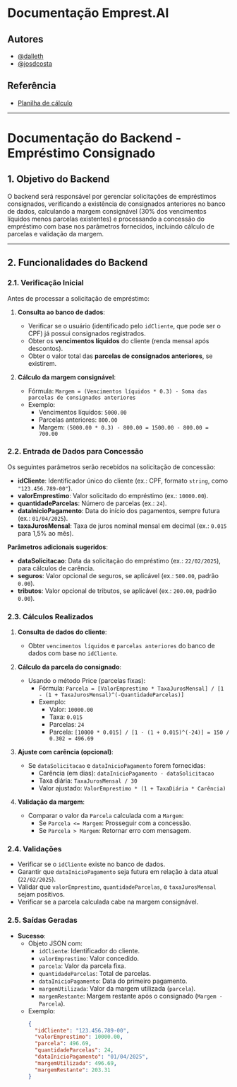 # Documentação Emprest.AI

## Autores
- [@dalleth](https://github.com/dalleth-martinss)
- [@josdcosta](https://github.com/josdcosta)

## Referência
- [Planilha de cálculo](https://docs.google.com/spreadsheets/d/1Y_vrP424Qpyh_nWdp_xtSSbsdswpp4XKPIOVeIV9B4E/edit?usp=sharing)

---

# Documentação do Backend - Empréstimo Consignado

## 1. Objetivo do Backend
O backend será responsável por gerenciar solicitações de empréstimos consignados, verificando a existência de consignados anteriores no banco de dados, calculando a margem consignável (30% dos vencimentos líquidos menos parcelas existentes) e processando a concessão do empréstimo com base nos parâmetros fornecidos, incluindo cálculo de parcelas e validação da margem.

---

## 2. Funcionalidades do Backend

### 2.1. Verificação Inicial
Antes de processar a solicitação de empréstimo:
1. **Consulta ao banco de dados**:
   - Verificar se o usuário (identificado pelo `idCliente`, que pode ser o CPF) já possui consignados registrados.
   - Obter os **vencimentos líquidos** do cliente (renda mensal após descontos).
   - Obter o valor total das **parcelas de consignados anteriores**, se existirem.

2. **Cálculo da margem consignável**:
   - Fórmula: `Margem = (Vencimentos líquidos * 0.3) - Soma das parcelas de consignados anteriores`
   - Exemplo:
     - Vencimentos líquidos: `5000.00`
     - Parcelas anteriores: `800.00`
     - Margem: `(5000.00 * 0.3) - 800.00 = 1500.00 - 800.00 = 700.00`

### 2.2. Entrada de Dados para Concessão
Os seguintes parâmetros serão recebidos na solicitação de concessão:
- **idCliente**: Identificador único do cliente (ex.: CPF, formato `string`, como `"123.456.789-00"`).
- **valorEmprestimo**: Valor solicitado do empréstimo (ex.: `10000.00`).
- **quantidadeParcelas**: Número de parcelas (ex.: `24`).
- **dataInicioPagamento**: Data do início dos pagamentos, sempre futura (ex.: `01/04/2025`).
- **taxaJurosMensal**: Taxa de juros nominal mensal em decimal (ex.: `0.015` para 1,5% ao mês).

**Parâmetros adicionais sugeridos**:
- **dataSolicitacao**: Data da solicitação do empréstimo (ex.: `22/02/2025`), para cálculos de carência.
- **seguros**: Valor opcional de seguros, se aplicável (ex.: `500.00`, padrão `0.00`).
- **tributos**: Valor opcional de tributos, se aplicável (ex.: `200.00`, padrão `0.00`).

### 2.3. Cálculos Realizados
1. **Consulta de dados do cliente**:
   - Obter `vencimentos líquidos` e `parcelas anteriores` do banco de dados com base no `idCliente`.

2. **Cálculo da parcela do consignado**:
   - Usando o método Price (parcelas fixas):
     - Fórmula: `Parcela = [ValorEmprestimo * TaxaJurosMensal] / [1 - (1 + TaxaJurosMensal)^(-QuantidadeParcelas)]`
     - Exemplo:
       - Valor: `10000.00`
       - Taxa: `0.015`
       - Parcelas: `24`
       - Parcela: `[10000 * 0.015] / [1 - (1 + 0.015)^(-24)] = 150 / 0.302 = 496.69`

3. **Ajuste com carência (opcional)**:
   - Se `dataSolicitacao` e `dataInicioPagamento` forem fornecidas:
     - Carência (em dias): `dataInicioPagamento - dataSolicitacao`
     - Taxa diária: `TaxaJurosMensal / 30`
     - Valor ajustado: `ValorEmprestimo * (1 + TaxaDiária * Carência)`

4. **Validação da margem**:
   - Comparar o valor da `Parcela` calculada com a `Margem`:
     - Se `Parcela <= Margem`: Prosseguir com a concessão.
     - Se `Parcela > Margem`: Retornar erro com mensagem.

### 2.4. Validações
- Verificar se o `idCliente` existe no banco de dados.
- Garantir que `dataInicioPagamento` seja futura em relação à data atual (`22/02/2025`).
- Validar que `valorEmprestimo`, `quantidadeParcelas`, e `taxaJurosMensal` sejam positivos.
- Verificar se a parcela calculada cabe na margem consignável.

### 2.5. Saídas Geradas
- **Sucesso**:
  - Objeto JSON com:
    - `idCliente`: Identificador do cliente.
    - `valorEmprestimo`: Valor concedido.
    - `parcela`: Valor da parcela fixa.
    - `quantidadeParcelas`: Total de parcelas.
    - `dataInicioPagamento`: Data do primeiro pagamento.
    - `margemUtilizada`: Valor da margem utilizada (`parcela`).
    - `margemRestante`: Margem restante após o consignado (`Margem - Parcela`).
  - Exemplo:
    ```json
    {
      "idCliente": "123.456.789-00",
      "valorEmprestimo": 10000.00,
      "parcela": 496.69,
      "quantidadeParcelas": 24,
      "dataInicioPagamento": "01/04/2025",
      "margemUtilizada": 496.69,
      "margemRestante": 203.31
    }

